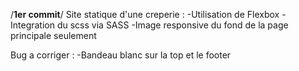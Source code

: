 /******1er commit******/
Site statique d'une creperie :
 	-Utilisation de Flexbox
	-Integration du scss via SASS
 	-Image responsive du fond de la page principale seulement

Bug a corriger :
	-Bandeau  blanc sur la top et le footer
